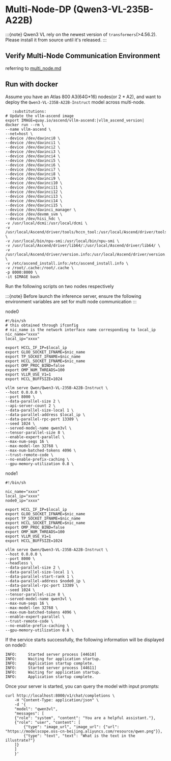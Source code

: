 # Multi-Node-DP (Qwen3-VL-235B-A22B)

:::{note}
Qwen3 VL rely on the newest version of `transformers`(>4.56.2). Please install it from source until it's released.
:::

## Verify Multi-Node Communication Environment

referring to [multi_node.md](https://vllm-ascend.readthedocs.io/en/latest/tutorials/multi_node.html#verification-process)

## Run with docker
Assume you have an Atlas 800 A3(64G*16) nodes(or 2 * A2), and want to deploy the `Qwen3-VL-235B-A22B-Instruct` model across multi-node.

```{code-block} bash
   :substitutions:
# Update the vllm-ascend image
export IMAGE=quay.io/ascend/vllm-ascend:|vllm_ascend_version|
docker run --rm \
--name vllm-ascend \
--net=host \
--device /dev/davinci0 \
--device /dev/davinci1 \
--device /dev/davinci2 \
--device /dev/davinci3 \
--device /dev/davinci4 \
--device /dev/davinci5 \
--device /dev/davinci6 \
--device /dev/davinci7 \
--device /dev/davinci8 \
--device /dev/davinci9 \
--device /dev/davinci10 \
--device /dev/davinci11 \
--device /dev/davinci12 \
--device /dev/davinci13 \
--device /dev/davinci14 \
--device /dev/davinci15 \
--device /dev/davinci_manager \
--device /dev/devmm_svm \
--device /dev/hisi_hdc \
-v /usr/local/dcmi:/usr/local/dcmi \
-v /usr/local/Ascend/driver/tools/hccn_tool:/usr/local/Ascend/driver/tools/hccn_tool \
-v /usr/local/bin/npu-smi:/usr/local/bin/npu-smi \
-v /usr/local/Ascend/driver/lib64/:/usr/local/Ascend/driver/lib64/ \
-v /usr/local/Ascend/driver/version.info:/usr/local/Ascend/driver/version.info \
-v /etc/ascend_install.info:/etc/ascend_install.info \
-v /root/.cache:/root/.cache \
-p 8000:8000 \
-it $IMAGE bash
```

Run the following scripts on two nodes respectively

:::{note}
Before launch the inference server, ensure the following environment variables are set for multi node communication
:::

node0

```shell
#!/bin/sh
# this obtained through ifconfig
# nic_name is the network interface name corresponding to local_ip
nic_name="xxxx"
local_ip="xxxx"

export HCCL_IF_IP=$local_ip
export GLOO_SOCKET_IFNAME=$nic_name
export TP_SOCKET_IFNAME=$nic_name
export HCCL_SOCKET_IFNAME=$nic_name
export OMP_PROC_BIND=false
export OMP_NUM_THREADS=100
export VLLM_USE_V1=1
export HCCL_BUFFSIZE=1024

vllm serve Qwen/Qwen3-VL-235B-A22B-Instruct \
--host 0.0.0.0 \
--port 8000 \
--data-parallel-size 2 \
--api-server-count 2 \
--data-parallel-size-local 1 \
--data-parallel-address $local_ip \
--data-parallel-rpc-port 13389 \
--seed 1024 \
--served-model-name qwen3vl \
--tensor-parallel-size 8 \
--enable-expert-parallel \
--max-num-seqs 16 \
--max-model-len 32768 \
--max-num-batched-tokens 4096 \
--trust-remote-code \
--no-enable-prefix-caching \
--gpu-memory-utilization 0.8 \
```

node1

```shell
#!/bin/sh

nic_name="xxxx"
local_ip="xxxx"
node0_ip="xxxx"

export HCCL_IF_IP=$local_ip
export GLOO_SOCKET_IFNAME=$nic_name
export TP_SOCKET_IFNAME=$nic_name
export HCCL_SOCKET_IFNAME=$nic_name
export OMP_PROC_BIND=false
export OMP_NUM_THREADS=100
export VLLM_USE_V1=1
export HCCL_BUFFSIZE=1024

vllm serve Qwen/Qwen3-VL-235B-A22B-Instruct \
--host 0.0.0.0 \
--port 8000 \
--headless \
--data-parallel-size 2 \
--data-parallel-size-local 1 \
--data-parallel-start-rank 1 \
--data-parallel-address $node0_ip \
--data-parallel-rpc-port 13389 \
--seed 1024 \
--tensor-parallel-size 8 \
--served-model-name qwen3vl \
--max-num-seqs 16 \
--max-model-len 32768 \
--max-num-batched-tokens 4096 \
--enable-expert-parallel \
--trust-remote-code \
--no-enable-prefix-caching \
--gpu-memory-utilization 0.8 \
```

If the service starts successfully, the following information will be displayed on node0:

```shell
INFO:     Started server process [44610]
INFO:     Waiting for application startup.
INFO:     Application startup complete.
INFO:     Started server process [44611]
INFO:     Waiting for application startup.
INFO:     Application startup complete.
```

Once your server is started, you can query the model with input prompts:

```shell
curl http://localhost:8000/v1/chat/completions \
    -H "Content-Type: application/json" \
    -d '{
    "model": "qwen3vl",
    "messages": [
    {"role": "system", "content": "You are a helpful assistant."},
    {"role": "user", "content": [
        {"type": "image_url", "image_url": {"url": "https://modelscope.oss-cn-beijing.aliyuncs.com/resource/qwen.png"}},
        {"type": "text", "text": "What is the text in the illustrate?"}
    ]}
    ]
    }'
```
